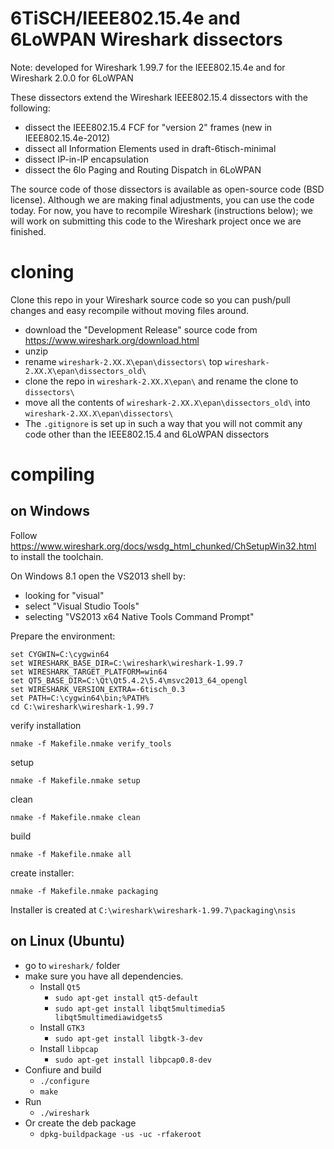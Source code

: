 # 6TiSCH/IEEE802.15.4e  and 6LoWPAN Wireshark dissectors

Note: developed for Wireshark 1.99.7 for the IEEE802.15.4e and for Wireshark 2.0.0 for 6LoWPAN

These dissectors extend the Wireshark IEEE802.15.4 dissectors with the following:
* dissect the IEEE802.15.4 FCF for "version 2" frames (new in IEEE802.15.4e-2012)
* dissect all Information Elements used in draft-6tisch-minimal
* dissect IP-in-IP encapsulation
* dissect the 6lo Paging and Routing Dispatch in 6LoWPAN

The source code of those dissectors is available as open-source code (BSD license). Although we are making final adjustments, you can use the code today. For now, you have to recompile Wireshark (instructions below); we will work on submitting this code to the Wireshark project once we are finished.

# cloning

Clone this repo in your Wireshark source code so you can push/pull changes and easy recompile without moving files around.

* download the "Development Release" source code from https://www.wireshark.org/download.html
* unzip
* rename `wireshark-2.XX.X\epan\dissectors\` top `wireshark-2.XX.X\epan\dissectors_old\`
* clone the repo in `wireshark-2.XX.X\epan\` and rename the clone to `dissectors\`
* move all the contents of `wireshark-2.XX.X\epan\dissectors_old\` into `wireshark-2.XX.X\epan\dissectors\`
* The `.gitignore` is set up in such a way that you will not commit any code other than the IEEE802.15.4 and 6LoWPAN dissectors
# compiling

## on Windows

Follow https://www.wireshark.org/docs/wsdg_html_chunked/ChSetupWin32.html to install the toolchain.

On Windows 8.1 open the VS2013 shell by:
* looking for "visual"
* select "Visual Studio Tools"
* selecting "VS2013 x64 Native Tools Command Prompt"

Prepare the environment:

```
set CYGWIN=C:\cygwin64
set WIRESHARK_BASE_DIR=C:\wireshark\wireshark-1.99.7
set WIRESHARK_TARGET_PLATFORM=win64
set QT5_BASE_DIR=C:\Qt\Qt5.4.2\5.4\msvc2013_64_opengl
set WIRESHARK_VERSION_EXTRA=-6tisch_0.3
set PATH=C:\cygwin64\bin;%PATH%
cd C:\wireshark\wireshark-1.99.7

```

verify installation
```
nmake -f Makefile.nmake verify_tools
```

setup
```
nmake -f Makefile.nmake setup
```

clean
```
nmake -f Makefile.nmake clean
```

build
```
nmake -f Makefile.nmake all
```

create installer:
```
nmake -f Makefile.nmake packaging
```
Installer is created at `C:\wireshark\wireshark-1.99.7\packaging\nsis`

## on Linux (Ubuntu)

* go to `wireshark/` folder
* make sure you have all dependencies.
    * Install `Qt5`
        * `sudo apt-get install qt5-default`
        * `sudo apt-get install libqt5multimedia5 libqt5multimediawidgets5`
    * Install `GTK3`
        * `sudo apt-get install libgtk-3-dev`
    * Install `libpcap`
        * `sudo apt-get install libpcap0.8-dev `
* Confiure and build
    * `./configure`
    * `make`
* Run 
    * `./wireshark`
* Or create the deb package
    * `dpkg-buildpackage -us -uc -rfakeroot`
